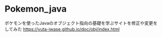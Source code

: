 # Pokemon_java


ポケモンを使ったJavaのオブジェクト指向の基礎を学ぶサイトを修正や変更をしてみた
https://yuta-iwase.github.io/doc/obj/index.html
